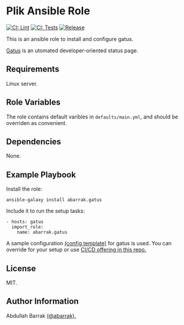 Plik Ansible Role
=================
[![CI: Lint](https://github.com/abarrak/gatus-ansible/actions/workflows/lint.yml/badge.svg)](https://github.com/abarrak/gatus-ansible/actions/workflows/lint.yml)
[![CI: Tests](https://github.com/abarrak/gatus-ansible/actions/workflows/test.yml/badge.svg)](https://github.com/abarrak/gatus-ansible/actions/workflows/test.yml)
[![Release](https://github.com/abarrak/gatus-ansible/actions/workflows/release.yml/badge.svg)](https://github.com/abarrak/gatus-ansible/actions/workflows/release.yml)

This is an ansible role to install and configure gatus.

[Gatus](https://github.com/TwiN/gatus) is an utomated developer-oriented status page.

Requirements
------------

Linux server.

Role Variables
--------------

The role contains default varibles in `defaults/main.yml`, and should be overriden as convenient.


Dependencies
------------

None.

Example Playbook
----------------

Install the role:

    ansible-galaxy install abarrak.gatus

Include it to run the setup tasks:

    - hosts: gatus
      import_role:
        name: abarrak.gatus

A sample configuration [(config template)](https://github.com/abarrak/gatus-ansible/blob/main/templates/config.yml.j2) for gatus is used. You can override for your setup or use [CI/CD offering in this repo.](https://github.com/abarrak/gatus-pipelines)

License
-------

MIT.

Author Information
------------------

Abdullah Barrak [(@abarrak).](https://github.com/abarrak)
